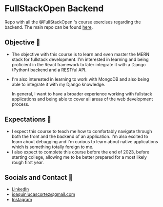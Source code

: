 # FullStackOpen Backend
Repo with all the @FullStackOpen 's course exercises regarding the backend. The main repo can be found [here](https://github.com/JoaquinCortezHub/FullStackOpen).
## Objective 🎯
- The objective with this course is to learn and even master the MERN stack for
  fullstack development. I'm interested in learning and being proficient in the
  React framework to later integrate it with a Django (Python) backend and a
  RESTful API.
- I'm also interested in learning to work with MongoDB and also being able to
  integrate it with my Django knowledge.

  In general, I want to have a broader experience working with fullstack applications
  and being able to cover all areas of the web development process.
## Expectations 🧠
- I expect this course to teach me how to comfortably navigate through both the front and 
  the backend of an application. I'm also excited to learn about debugging and I'm curious 
  to learn about native applications which is something totally foreign to me.
- I also expect to complete this course before the end of 2023, before starting college,
  allowing me to be better prepared for a most likely rough first year.

## Socials and Contact 📱
- [LinkedIn](https://www.linkedin.com/in/joaquín-cortez/?locale=en_US)
- joaquinlucascortez@gmail.com
- [Instagram](https://www.instagram.com/joalcortez/)

